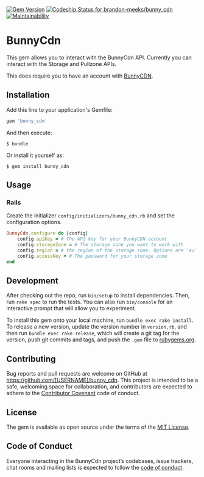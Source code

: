 [![Gem Version](https://badge.fury.io/rb/bunny_cdn.svg)](https://badge.fury.io/rb/bunny_cdn)
[![Codeship Status for brandon-meeks/bunny_cdn](https://app.codeship.com/projects/7f94a660-529a-0138-70bd-36e3badc0e07/status?branch=master)](https://app.codeship.com/projects/390509)
[![Maintainability](https://api.codeclimate.com/v1/badges/2cc8e5b9529c32d7473f/maintainability)](https://codeclimate.com/github/brandon-meeks/bunny_cdn/maintainability)

# BunnyCdn

This gem allows you to interact with the BunnyCdn API. Currently you can interact with the Storage and Pullzone APIs.

This does require you to have an account with [BunnyCDN](https://bunnycdn.com/).

## Installation

Add this line to your application's Gemfile:

```ruby
gem 'bunny_cdn'
```

And then execute:

    $ bundle

Or install it yourself as:

    $ gem install bunny_cdn

## Usage

### Rails

Create the initializer `config/initializers/bunny_cdn.rb` and set the configuration options.

```ruby
BunnyCdn.configure do |config|
    config.apiKey = # The API key for your BunnyCDN account
    config.storageZone = # The storage zone you want to work with
    config.region = # the region of the storage zone. Options are 'eu' for Falkenstein, 'ny' for New York, or 'sg' for Asia
    config.accessKey = # The password for your storage zone
end
```

## Development

After checking out the repo, run `bin/setup` to install dependencies. Then, run `rake spec` to run the tests. You can also run `bin/console` for an interactive prompt that will allow you to experiment.

To install this gem onto your local machine, run `bundle exec rake install`. To release a new version, update the version number in `version.rb`, and then run `bundle exec rake release`, which will create a git tag for the version, push git commits and tags, and push the `.gem` file to [rubygems.org](https://rubygems.org).

## Contributing

Bug reports and pull requests are welcome on GitHub at https://github.com/[USERNAME]/bunny_cdn. This project is intended to be a safe, welcoming space for collaboration, and contributors are expected to adhere to the [Contributor Covenant](http://contributor-covenant.org) code of conduct.

## License

The gem is available as open source under the terms of the [MIT License](https://opensource.org/licenses/MIT).

## Code of Conduct

Everyone interacting in the BunnyCdn project’s codebases, issue trackers, chat rooms and mailing lists is expected to follow the [code of conduct](https://github.com/[USERNAME]/bunny_cdn/blob/master/CODE_OF_CONDUCT.md).
